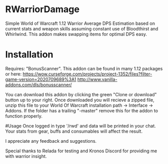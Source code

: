 # RWarriorDamage
Simple World of Warcraft 1.12 Warrior Average DPS Estimation based on current stats and weapon skills assuming constant use of Bloodthirst and Whirlwind. This addon makes swapping items for optimal DPS easy.

# Installation
Requires: "BonusScanner". This addon can be found in many 1.12 packages or here: https://wow.curseforge.com/projects/project-1352/files?filter-game-version=2020709689%3A1 http://www.vanilla-addons.com/dls/bonusscanner/ 

You can download this addon by clicking the green "Clone or download" button up to your right. Once downloaded you will recieve a zipped file, unzip this file to your World Of Warcraft installation path -> Interface -> Addons. If the folder has a trailing "-master" remove this for the addon to function properly.

#Usage
Once logged in type '/rwd' and data will be printed in your chat. Your stats from gear, buffs and consumables will affect the result.


I appreciate any feedback and suggestions.

Special thanks to Relada for testing and Kronos Discord for providing me with warrior insight.
